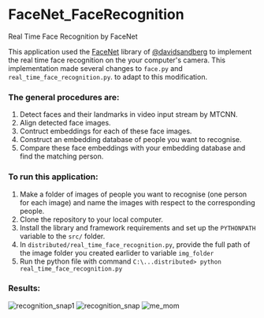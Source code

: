 # FaceNet_FaceRecognition
Real Time Face Recognition by FaceNet

This application used the [FaceNet](https://github.com/davidsandberg/facenet) library of [@davidsandberg](https://github.com/davidsandberg) 
to implement the real time face recognition on the your computer's camera. This implementation made several changes to ```face.py``` and ```real_time_face_recognition.py```.
to adapt to this modification.

### The general procedures are:
1. Detect faces and their landmarks in video input stream by MTCNN.
2. Align detected face images.
3. Contruct embeddings for each of these face images.
4. Construct an embedding database of people you want to recognise.
5. Compare these face embeddings with your embedding database and find the matching person.

### To run this application:
1. Make a folder of images of people you want to recognise (one person for each image) and
name the images with respect to the corresponding people. 
2. Clone the repository to your local computer.
3. Install the library and framework requirements and set up the ```PYTHONPATH``` variable to the ```src/``` folder.
4. In ```distributed/real_time_face_recognition.py```, provide the full path of the image folder you created earlider to variable ```img_folder```
5. Run the python file with command ```C:\...distributed> python real_time_face_recognition.py```

### Results:
![recognition_snap1](https://user-images.githubusercontent.com/18170028/47221388-da9f8580-d3bc-11e8-9751-3b6ce967817a.jpg)
![recognition_snap](https://user-images.githubusercontent.com/18170028/47221400-e25f2a00-d3bc-11e8-97cf-79dbd4cdd3f1.jpg)
![me_mom](https://user-images.githubusercontent.com/18170028/47221410-e5f2b100-d3bc-11e8-8f41-6f55c696ba34.png)

